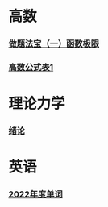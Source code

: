 # 高数
### [做题法宝（一）函数极限](/mds/高等数学/做题法宝（一）函数极限.md)
### [高数公式表1](/mds/高等数学/高数公式表1.md)
# 理论力学
### [绪论](/mds/理论力学/绪论.md)
# 英语
### [2022年度单词](/mds/英语/2022年度单词.md)